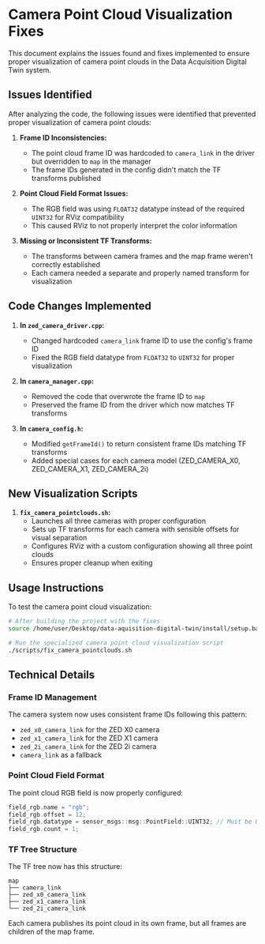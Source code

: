 # Camera Point Cloud Visualization Fixes

This document explains the issues found and fixes implemented to ensure proper visualization of camera point clouds in the Data Acquisition Digital Twin system.

## Issues Identified

After analyzing the code, the following issues were identified that prevented proper visualization of camera point clouds:

1. **Frame ID Inconsistencies:**
   - The point cloud frame ID was hardcoded to `camera_link` in the driver but overridden to `map` in the manager
   - The frame IDs generated in the config didn't match the TF transforms published

2. **Point Cloud Field Format Issues:**
   - The RGB field was using `FLOAT32` datatype instead of the required `UINT32` for RViz compatibility
   - This caused RViz to not properly interpret the color information

3. **Missing or Inconsistent TF Transforms:**
   - The transforms between camera frames and the map frame weren't correctly established
   - Each camera needed a separate and properly named transform for visualization

## Code Changes Implemented

1. **In `zed_camera_driver.cpp`:**
   - Changed hardcoded `camera_link` frame ID to use the config's frame ID
   - Fixed the RGB field datatype from `FLOAT32` to `UINT32` for proper visualization

2. **In `camera_manager.cpp`:**
   - Removed the code that overwrote the frame ID to `map`
   - Preserved the frame ID from the driver which now matches TF transforms

3. **In `camera_config.h`:**
   - Modified `getFrameId()` to return consistent frame IDs matching TF transforms
   - Added special cases for each camera model (ZED_CAMERA_X0, ZED_CAMERA_X1, ZED_CAMERA_2i)

## New Visualization Scripts

1. **`fix_camera_pointclouds.sh`:**
   - Launches all three cameras with proper configuration
   - Sets up TF transforms for each camera with sensible offsets for visual separation
   - Configures RViz with a custom configuration showing all three point clouds
   - Ensures proper cleanup when exiting

## Usage Instructions

To test the camera point cloud visualization:

```bash
# After building the project with the fixes
source /home/user/Desktop/data-aquisition-digital-twin/install/setup.bash

# Run the specialized camera point cloud visualization script
./scripts/fix_camera_pointclouds.sh
```

## Technical Details

### Frame ID Management

The camera system now uses consistent frame IDs following this pattern:
- `zed_x0_camera_link` for the ZED X0 camera
- `zed_x1_camera_link` for the ZED X1 camera
- `zed_2i_camera_link` for the ZED 2i camera
- `camera_link` as a fallback

### Point Cloud Field Format

The point cloud RGB field is now properly configured:
```cpp
field_rgb.name = "rgb";
field_rgb.offset = 12;
field_rgb.datatype = sensor_msgs::msg::PointField::UINT32; // Must be UINT32 for RGB
field_rgb.count = 1;
```

### TF Tree Structure

The TF tree now has this structure:
```
map
├── camera_link
├── zed_x0_camera_link
├── zed_x1_camera_link
└── zed_2i_camera_link
```

Each camera publishes its point cloud in its own frame, but all frames are children of the map frame.